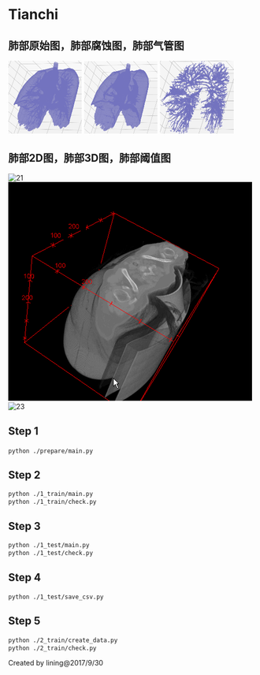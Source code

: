 # Tianchi

## 肺部原始图，肺部腐蚀图，肺部气管图
![1](fig/1.png '肺部原始图') ![2](fig/2.png "肺部腐蚀图") ![3](fig/3.png "肺部气管图")

## 肺部2D图，肺部3D图，肺部阈值图
![21](fig/21.gif) ![22](fig/22.gif) ![23](fig/3.gif)

## Step 1
`python ./prepare/main.py`

## Step 2
```
python ./1_train/main.py
python ./1_train/check.py
```

## Step 3
```
python ./1_test/main.py
python ./1_test/check.py
```
## Step 4
`python ./1_test/save_csv.py`

## Step 5
```
python ./2_train/create_data.py
python ./2_train/check.py
```

Created by lining@2017/9/30
